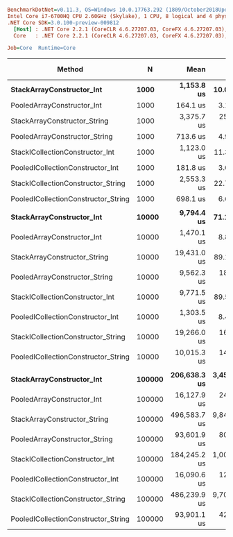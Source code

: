 ``` ini

BenchmarkDotNet=v0.11.3, OS=Windows 10.0.17763.292 (1809/October2018Update/Redstone5)
Intel Core i7-6700HQ CPU 2.60GHz (Skylake), 1 CPU, 8 logical and 4 physical cores
.NET Core SDK=3.0.100-preview-009812
  [Host] : .NET Core 2.2.1 (CoreCLR 4.6.27207.03, CoreFX 4.6.27207.03), 64bit RyuJIT
  Core   : .NET Core 2.2.1 (CoreCLR 4.6.27207.03, CoreFX 4.6.27207.03), 64bit RyuJIT

Job=Core  Runtime=Core  

```
|                              Method |      N |         Mean |        Error |        StdDev |       Median | Ratio | RatioSD | Gen 0/1k Op | Gen 1/1k Op | Gen 2/1k Op | Allocated Memory/Op |
|------------------------------------ |------- |-------------:|-------------:|--------------:|-------------:|------:|--------:|------------:|------------:|------------:|--------------------:|
|           **StackArrayConstructor_Int** |   **1000** |   **1,153.8 us** |    **10.044 us** |      **8.904 us** |   **1,156.3 us** |  **1.00** |    **0.00** |   **1289.0625** |           **-** |           **-** |          **3968.75 KB** |
|          PooledArrayConstructor_Int |   1000 |     164.1 us |     3.167 us |      3.647 us |     163.9 us |  0.14 |    0.00 |     12.6953 |           - |           - |            39.06 KB |
|        StackArrayConstructor_String |   1000 |   3,375.7 us |   259.926 us |    766.398 us |   3,115.5 us |  3.75 |    0.25 |   2554.6875 |           - |           - |             7875 KB |
|       PooledArrayConstructor_String |   1000 |     713.6 us |     4.961 us |      4.640 us |     712.4 us |  0.62 |    0.01 |     12.6953 |           - |           - |            39.06 KB |
|     StackICollectionConstructor_Int |   1000 |   1,123.0 us |    11.342 us |     10.610 us |   1,123.7 us |  0.97 |    0.01 |   1289.0625 |           - |           - |          3968.75 KB |
|    PooledICollectionConstructor_Int |   1000 |     181.8 us |     3.079 us |      2.730 us |     181.1 us |  0.16 |    0.00 |     12.6953 |           - |           - |            39.06 KB |
|  StackICollectionConstructor_String |   1000 |   2,553.3 us |    22.723 us |     20.144 us |   2,548.9 us |  2.21 |    0.02 |   2554.6875 |           - |           - |             7875 KB |
| PooledICollectionConstructor_String |   1000 |     698.1 us |     6.691 us |      5.588 us |     696.6 us |  0.61 |    0.01 |     12.6953 |           - |           - |            39.06 KB |
|                                     |        |              |              |               |              |       |         |             |             |             |                     |
|           **StackArrayConstructor_Int** |  **10000** |   **9,794.4 us** |    **71.151 us** |     **66.555 us** |   **9,816.2 us** |  **1.00** |    **0.00** |  **12656.2500** |           **-** |           **-** |            **39125 KB** |
|          PooledArrayConstructor_Int |  10000 |   1,470.1 us |     8.808 us |      8.239 us |   1,472.5 us |  0.15 |    0.00 |     11.7188 |           - |           - |            39.06 KB |
|        StackArrayConstructor_String |  10000 |  19,431.0 us |    89.194 us |     74.481 us |  19,446.7 us |  1.98 |    0.02 |  24968.7500 |           - |           - |          78187.5 KB |
|       PooledArrayConstructor_String |  10000 |   9,562.3 us |   189.679 us |    186.290 us |   9,544.7 us |  0.98 |    0.02 |           - |           - |           - |            39.06 KB |
|     StackICollectionConstructor_Int |  10000 |   9,771.5 us |    89.574 us |     83.787 us |   9,762.5 us |  1.00 |    0.01 |  12656.2500 |           - |           - |            39125 KB |
|    PooledICollectionConstructor_Int |  10000 |   1,303.5 us |     8.439 us |      7.894 us |   1,301.5 us |  0.13 |    0.00 |     11.7188 |           - |           - |            39.06 KB |
|  StackICollectionConstructor_String |  10000 |  19,266.0 us |   167.335 us |    139.732 us |  19,282.2 us |  1.97 |    0.02 |  24968.7500 |           - |           - |          78187.5 KB |
| PooledICollectionConstructor_String |  10000 |  10,015.3 us |   147.923 us |    123.522 us |  10,009.1 us |  1.02 |    0.02 |           - |           - |           - |            39.06 KB |
|                                     |        |              |              |               |              |       |         |             |             |             |                     |
|           **StackArrayConstructor_Int** | **100000** | **206,638.3 us** | **3,459.237 us** |  **3,235.773 us** | **206,603.0 us** |  **1.00** |    **0.00** |  **43000.0000** |  **43000.0000** |  **43000.0000** |        **391009.09 KB** |
|          PooledArrayConstructor_Int | 100000 |  16,127.9 us |   246.158 us |    230.256 us |  16,084.3 us |  0.08 |    0.00 |           - |           - |           - |            39.06 KB |
|        StackArrayConstructor_String | 100000 | 496,583.7 us | 9,842.066 us | 17,494.263 us | 494,670.3 us |  2.48 |    0.09 |  24000.0000 |  24000.0000 |  24000.0000 |        781448.16 KB |
|       PooledArrayConstructor_String | 100000 |  93,601.9 us |   803.725 us |    751.805 us |  93,509.0 us |  0.45 |    0.01 |           - |           - |           - |            39.06 KB |
|     StackICollectionConstructor_Int | 100000 | 184,245.2 us | 1,003.450 us |    938.627 us | 184,073.1 us |  0.89 |    0.02 |  47333.3333 |  47333.3333 |  47333.3333 |        391049.75 KB |
|    PooledICollectionConstructor_Int | 100000 |  16,090.6 us |   120.040 us |    112.286 us |  16,074.4 us |  0.08 |    0.00 |           - |           - |           - |            39.06 KB |
|  StackICollectionConstructor_String | 100000 | 486,239.9 us | 9,704.580 us |  9,531.195 us | 486,817.6 us |  2.35 |    0.07 |  16000.0000 |  16000.0000 |  16000.0000 |        781399.55 KB |
| PooledICollectionConstructor_String | 100000 |  93,901.1 us |   423.104 us |    395.772 us |  93,771.3 us |  0.45 |    0.01 |           - |           - |           - |            39.06 KB |
